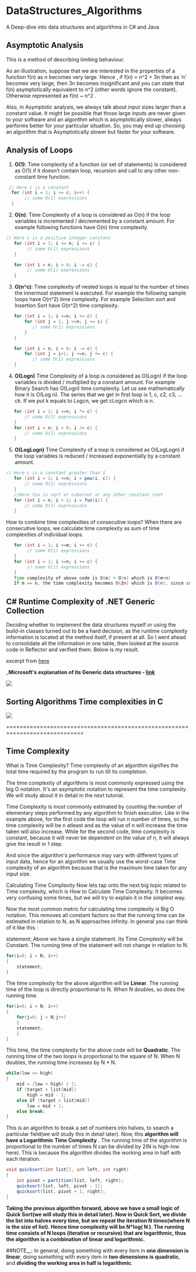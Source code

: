 # DataStructures_Algorithms

A Deep-dive into data structures and algorithms in C# and Java

## Asymptotic Analysis

This is a method of describing limiting behaviour.

As an illustration, suppose that we are interested in the properties of a function f(n) as n becomes very large. Hence , if f(n) = n^2 + 3n then as 'n' becomes very large, then 3n becomes insignificant and you can state that f(n) asymptotically equivalent to n^2 (other words ignore the constant). Otherwise represented as f(n) ~ n^2 .

Also, in Asymptotic analysis, we always talk about input sizes larger than a constant value. It might be possible that those large inputs are never given to your software and an algorithm which is asymptotically slower, always performs better for your particular situation. So, you may end up choosing an algorithm that is Asymptotically slower but faster for your software.

## Analysis of Loops

1. **O(1)**: Time complexity of a function (or set of statements) is considered as O(1) if it doesn’t contain loop, recursion and call to any other non-constant time function.

```java
 // Here c is a constant
  for (int i = 1; i <= c; i++) {
       // some O(1) expressions
  }
```

2. **O(n)**: Time Complexity of a loop is considered as O(n) if the loop variables is incremented / decremented by a constant amount. For example following functions have O(n) time complexity.

```java
// Here c is a positive integer constant
   for (int i = 1; i <= n; i += c) {
        // some O(1) expressions
   }

   for (int i = n; i > 0; i -= c) {
        // some O(1) expressions
   }
```

3. **O(n^c)**: Time complexity of nested loops is equal to the number of times the innermost statement is executed. For example the following sample loops have O(n^2) time complexity.
   For example Selection sort and Insertion Sort have O(n^2) time complexity.

```java
   for (int i = 1; i <=n; i += c) {
       for (int j = 1; j <=n; j += c) {
          // some O(1) expressions
       }
   }

   for (int i = n; i > 0; i -= c) {
       for (int j = i+1; j <=n; j += c) {
          // some O(1) expressions
   }
```

4. **O(Logn)** Time Complexity of a loop is considered as O(Logn) if the loop variables is divided / multiplied by a constant amount.
   For example Binary Search has O(Logn) time complexity. Let us see mathematically how it is O(Log n). The series that we get in first loop is 1, c, c2, c3, … ck. If we put k equals to Logcn, we get cLogcn which is n.

```java
   for (int i = 1; i <=n; i *= c) {
       // some O(1) expressions
   }
   for (int i = n; i > 0; i /= c) {
       // some O(1) expressions
   }
```

5. **O(LogLogn)** Time Complexity of a loop is considered as O(LogLogn) if the loop variables is reduced / increased exponentially by a constant amount.

```java
// Here c is a constant greater than 1
   for (int i = 2; i <=n; i = pow(i, c)) {
       // some O(1) expressions
   }
   //Here fun is sqrt or cuberoot or any other constant root
   for (int i = n; i > 1; i = fun(i)) {
       // some O(1) expressions
   }
```

How to combine time complexities of consecutive loops?
When there are consecutive loops, we calculate time complexity as sum of time complexities of individual loops.

```java
   for (int i = 1; i <=m; i += c) {
        // some O(1) expressions
   }
   for (int i = 1; i <=n; i += c) {
        // some O(1) expressions
   }
   Time complexity of above code is O(m) + O(n) which is O(m+n)
   If m == n, the time complexity becomes O(2n) which is O(n), since constants are ignored.
```

## C# Runtime Complexity of .NET Generic Collection

Deciding whether to implement the data structures myself or using the build-in classes turned out to be a hard decision, as the runtime complexity information is located at the method itself, if present at all. So I went ahead to consolidate all the information in one table, then looked at the source code in Reflector and verified them. Below is my result.

excerpt from [here](http://c-sharp-snippets.blogspot.com/2010/03/runtime-complexity-of-net-generic.html)

___Microsoft's explanation of its Generic data structures - [link](https://docs.microsoft.com/en-us/dotnet/standard/collections/)__

![](https://github.com/anandr781/DSA/blob/master/C%23_Collections.png)

## Sorting Algorithms Time complexities in C

![](https://github.com/anandr781/DSA/blob/master/Sorting%20Algorithm_TimeComplexity.png)


=============================================================================

## Time Complexity 

What is Time Complexity?
Time complexity of an algorithm signifies the total time required by the program to run till its completion.

The time complexity of algorithms is most commonly expressed using the big O notation. It's an asymptotic notation to represent the time complexity. We will study about it in detail in the next tutorial.

Time Complexity is most commonly estimated by counting the number of elementary steps performed by any algorithm to finish execution. Like in the example above, for the first code the loop will run n number of times, so the time complexity will be n atleast and as the value of n will increase the time taken will also increase. While for the second code, time complexity is constant, because it will never be dependent on the value of n, it will always give the result in 1 step.

And since the algorithm's performance may vary with different types of input data, hence for an algorithm we usually use the worst-case Time complexity of an algorithm because that is the maximum time taken for any input size.

Calculating Time Complexity
Now lets tap onto the next big topic related to Time complexity, which is How to Calculate Time Complexity. It becomes very confusing some times, but we will try to explain it in the simplest way.

Now the most common metric for calculating time complexity is Big O notation. This removes all constant factors so that the running time can be estimated in relation to N, as N approaches infinity. In general you can think of it like this :

statement;
Above we have a single statement. Its Time Complexity will be Constant. The running time of the statement will not change in relation to N.

```java
for(i=0; i < N; i++)
{
    statement;
}
```
The time complexity for the above algorithm will be __Linear__. The running time of the loop is directly proportional to N. When N doubles, so does the running time.

```java
for(i=0; i < N; i++) 
{
    for(j=0; j < N;j++)
    { 
    statement;
    }
}
```
This time, the time complexity for the above code will be __Quadratic__. The running time of the two loops is proportional to the square of N. When N doubles, the running time increases by N * N.

```java
while(low <= high) 
{
    mid = (low + high) / 2;
    if (target < list[mid])
        high = mid - 1;
    else if (target > list[mid])
        low = mid + 1;
    else break;
}
```
This is an algorithm to break a set of numbers into halves, to search a particular field(we will study this in detail later). Now, this __algorithm will have a Logarithmic Time Complexity__ . The running time of the algorithm is proportional to the number of times N can be divided by 2(N is high-low here). This is because the algorithm divides the working area in half with each iteration.

```java
void quicksort(int list[], int left, int right)
{
    int pivot = partition(list, left, right);
    quicksort(list, left, pivot - 1);
    quicksort(list, pivot + 1, right);
}

``` 
__Taking the previous algorithm forward, above we have a small logic of Quick Sort(we will study this in detail later). Now in Quick Sort, we divide the list into halves every time, but we repeat the iteration N times(where N is the size of list). Hence time complexity will be N*log( N ). The running time consists of N loops (iterative or recursive) that are logarithmic, thus the algorithm is a combination of linear and logarithmic.__

##NOTE__: In general, doing something with every item in __one dimension is linear__, doing something with every item in __two dimensions is quadratic__, and __dividing the working area in half is logarithmic__.
